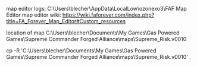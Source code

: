 


map editor logs: C:\Users\blecher\AppData\LocalLow\ozonexo3\FAF Map Editor
map editor wiki: https://wiki.faforever.com/index.php?title=FA_Forever_Map_Editor#Custom_resources

location of map C:\Users\blecher\Documents\My Games\Gas Powered Games\Supreme Commander Forged Alliance\maps\Supreme_Risk.v0010

cp -R 'C:\Users\blecher\Documents\My Games\Gas Powered Games\Supreme Commander Forged Alliance\maps\Supreme_Risk.v0010' .
